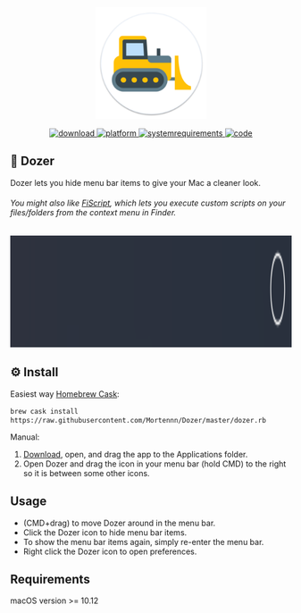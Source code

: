 <p align="center">
	<img width="200" height="200" margin-right="100%" src="https://github.com/Mortennn/Dozer/blob/master/Dozer/Resources/Assets.xcassets/AppIcon.appiconset/Icon_512x512%402x.png">
</p>
<p align="center">
<a href="https://github.com/Mortennn/Dozer/releases/latest">
 		<img src="https://img.shields.io/badge/download-latest-brightgreen.svg" alt="download">
	<a href="https://img.shields.io/badge/platform-macOS-lightgrey.svg">
 		<img src="https://img.shields.io/badge/platform-macOS-lightgrey.svg" alt="platform">
	</a>
	<a href="https://img.shields.io/badge/requirements-macOS Sierra+-ff69b4.svg">
 		<img src="https://img.shields.io/badge/requirements-macOS Sierra+-ff69b4.svg" alt="systemrequirements">
	</a>
	<a href="https://swift.org/">
 		<img src="https://img.shields.io/badge/code-Swift-yellow.svg" alt="code">
	</a>
</p>

## 🚀 Dozer
Dozer lets you hide menu bar items to give your Mac a cleaner look.

###### You might also like [FiScript](https://github.com/Mortennn/FiScript), which lets you execute custom scripts on your files/folders from the context menu in Finder.
<p align="center">
	<img height="200" min-width="100" src="https://github.com/Mortennn/Dozer/raw/master/demo/demo.gif" alt="desktop-image">
</p>
<p align="center"></p>

## ⚙️ Install

Easiest way [Homebrew Cask](https://caskroom.github.io/):

	brew cask install https://raw.githubusercontent.com/Mortennn/Dozer/master/dozer.rb	
Manual:

1. [Download](https://github.com/Mortennn/Dozer/releases/latest), open, and drag the app to the Applications folder.
2. Open Dozer and drag the icon in your menu bar (hold CMD) to the right so it is between some other icons.

## Usage
- (CMD+drag) to move Dozer around in the menu bar.
- Click the Dozer icon to hide menu bar items.
- To show the menu bar items again, simply re-enter the menu bar.
- Right click the Dozer icon to open preferences.

## Requirements
macOS version >= 10.12